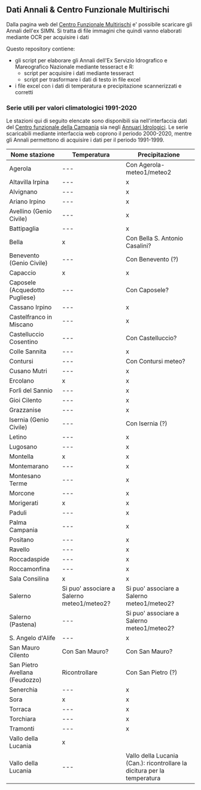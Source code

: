 ## Dati Annali & Centro Funzionale Multirischi

Dalla pagina web del [Centro Funzionale Multirischi](http://centrofunzionale.regione.campania.it/#/pages/documenti/annali) e' possibile scaricare gli Annali dell'ex SIMN. Si tratta di file immagini che quindi vanno elaborati mediante OCR per acquisire i dati

Questo repository contiene:

- gli script per elaborare gli Annali dell'Ex Servizio Idrografico e Mareografico Nazionale mediante tesseract e R:
  - script per acquisire i dati mediante tesseract
  - script per trasformare i dati di testo in file excel
- i file excel con i dati di temperatura e precipitazione scannerizzati e corretti 

### Serie utili per valori climatologici 1991-2020

Le stazioni qui di seguito elencate sono disponibili sia nell'interfaccia dati del [Centro funzionale della Campania](http://centrofunzionale.regione.campania.it/#/pages/sensori/archivio-termo) sia negli [Annuari Idrologici](http://centrofunzionale.regione.campania.it/#/pages/documenti/annali). Le serie scaricabili mediante interfaccia web coprono il periodo 2000-2020, mentre gli Annali permettono di acquisire i dati per il periodo 1991-1999.

| Nome stazione | Temperatura | Precipitazione |
| --- | --- | --- |
| Agerola | --- | Con Agerola-meteo1/meteo2 |
| Altavilla Irpina | --- | x |
| Alvignano | --- | x |
| Ariano Irpino | --- | x |
| Avellino (Genio Civile) | ---| x |
| Battipaglia | --- |x ||
| Bella | x | Con Bella S. Antonio Casalini? |
| Benevento (Genio Civile) | --- | Con Benevento (?) |
| Capaccio | x| x |
| Caposele (Acquedotto Pugliese) | --- | Con Caposele? |
| Cassano Irpino | --- | x |
| Castelfranco in Miscano | --- | x |
| Castelluccio Cosentino| --- | Con Castelluccio? |
| Colle Sannita | --- | x |
| Contursi | --- | Con Contursi meteo? |
| Cusano Mutri | --- | x |
| Ercolano | x | x |
| Forlì del Sannio| --- | x |
| Gioi Cilento | --- | x |
| Grazzanise | --- | x |
| Isernia (Genio Civile) | --- | Con Isernia (?) |
| Letino | --- | x |
| Lugosano | --- | x |
| Montella | x | x |
| Montemarano | --- | x |
| Montesano Terme | --- | x |
| Morcone | --- | x |
| Morigerati | x | x |
| Paduli | --- | x |
| Palma Campania | --- | x |
| Positano | --- | x |
| Ravello | --- | x |
| Roccadaspide | --- | x |
| Roccamonfina | --- | x |
| Sala Consilina | x | x |
| Salerno | Si puo' associare a Salerno meteo1/meteo2? | Si puo' associare a Salerno meteo1/meteo2? |
| Salerno (Pastena) | --- | Si puo' associare a Salerno meteo1/meteo2? |
| S. Angelo d'Alife | --- | x |
| San Mauro Cilento | Con San Mauro? | Con San Mauro? |
| San Pietro Avellana (Feudozzo) | Ricontrollare | Con San Pietro (?) |
| Senerchia | --- | x |
| Sora | x | x |
| Torraca | --- | x |
| Torchiara | --- | x |
| Tramonti | --- | x |
| Vallo della Lucania | x |
| Vallo della Lucania | --- | Vallo della Lucania (Can.): ricontrollare la dicitura per la temperatura |
























